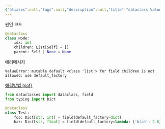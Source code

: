 ```yaml
---
{"aliases":null,"tags":null,"description":null,"title":"dataclass ValueError mutable default class list is not allowed, use default_factory {python}","created":"2023-08-20T14:27:22","updated":"2023-08-20T14:29:10","dg-publish":true,"permalink":"/docs/dataclass ValueError mutable default class list is not allowed, use default_factory {python}/","dgPassFrontmatter":true}
---
```


원인 코드

```python
@dataclass
class Node:
    idx: int
    children: List[Self] = []
    parent: Self | None = None
```

에러메시지

```
ValueError: mutable default <class 'list'> for field children is not allowed: use default_factory
```

[해결방법 {sof}](https://stackoverflow.com/a/63231305/21369350)

```python
from dataclasses import dataclass, field
from typing import Dict

@dataclass
class Test:
    foo: Dict[str, int] = field(default_factory=dict)
    bar: Dict[str, float] = field(default_factory=lambda: {'blah': 2.0})
```
